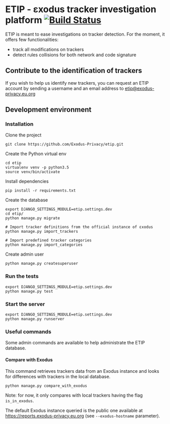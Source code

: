 # ETIP - εxodus tracker investigation platform [![Build Status](https://travis-ci.org/Exodus-Privacy/etip.svg?branch=v1)](https://travis-ci.org/Exodus-Privacy/etip)

ETIP is meant to ease investigations on tracker detection. For the moment, it offers few functionalities:
* track all modifications on trackers
* detect rules collisions for both network and code signature

## Contribute to the identification of trackers

If you wish to help us identify new trackers, you can request an ETIP account by sending a username and an email address to etip@exodus-privacy.eu.org

## Development environment

### Installation

Clone the project
```commandline
git clone https://github.com/Exodus-Privacy/etip.git
```
Create the Python virtual env
```commandline
cd etip
virtualenv venv -p python3.5
source venv/bin/activate
```
Install dependencies
```commandline
pip install -r requirements.txt
```
Create the database
```commandline
export DJANGO_SETTINGS_MODULE=etip.settings.dev
cd etip/
python manage.py migrate

# Import tracker definitions from the official instance of εxodus
python manage.py import_trackers

# Import predefined tracker categories
python manage.py import_categories
```
Create admin user
```commandline
python manage.py createsuperuser
```

### Run the tests

```commandline
export DJANGO_SETTINGS_MODULE=etip.settings.dev
python manage.py test
```

### Start the server

```commandline
export DJANGO_SETTINGS_MODULE=etip.settings.dev
python manage.py runserver
```

### Useful commands
Some admin commands are available to help administrate the ETIP database.

#### Compare with Exodus
This command retrieves trackers data from an Exodus instance and looks for differences with trackers in the local database.
```commandline
python manage.py compare_with_exodus
```
Note: for now, it only compares with local trackers having the flag `is_in_exodus`.

The default Exodus instance queried is the public one available at https://reports.exodus-privacy.eu.org (see `--exodus-hostname` parameter).
